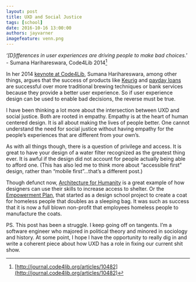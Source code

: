```yaml
---
layout: post
title: UXD and Social Justice
tags: [school]
date: 2016-10-16 13:00:00
authors: jayvarner
imagefeature: venn.png
---
```

*‘[D]ifferences in user experiences are driving people to make bad choices.'* - Sumana Harihareswara, Code4Lib 2014[^c4l]

[^c4l]: [http://journal.code4lib.org/articles/10482](http://journal.code4lib.org/articles/10482)


In her 2014 [keynote at Code4Lib](http://journal.code4lib.org/articles/10482), Sumana Harihareswara, among other things, argues that the success of products like [Keurig](http://www.theatlantic.com/technology/archive/2015/03/the-abominable-k-cup-coffee-pod-environment-problem/386501/) and [payday loans](https://www.youtube.com/watch?v=PDylgzybWAw) are successful over more traditional brewing techniques or bank services because they provide a better user experience. So if user experience design can be used to enable bad decisions, the reverse must be true.

I have been thinking a lot more about the intersection between UXD and social justice. Both are rooted in empathy. Empathy is at the heart of human centered design. It is all about making the lives of people better. One cannot understand the need for social justice without having empathy for the people’s experiences that are different from your own’s.

As with all things though, there is a question of privilege and access. It is great to have your design of a water filter recognized as the greatest thing ever. It is awful if the design did not account for people actually being able to afford one. (This has also led me to think more about “accessible first” design, rather than “mobile first”...that’s a different post.)

Though defunct now, [Architecture for Humanity](https://en.wikipedia.org/wiki/Architecture_for_Humanity) is a great example of how designers can use their skills to increase access to shelter. Or the [Empowerment Plan](http://www.empowermentplan.org/about), that started as a design school project to create a coat for homeless people that doubles as a sleeping bag. It was such as success that it is now a full blown non-profit that employees homeless people to manufacture the coats.

PS. This post has been a struggle. I keep going off on tangents. I’m a software engineer who majored in political theory and minored in sociology and history. At some point, I hope I have the opportunity to really dig in and write a coherent piece about how UXD has a role in fixing our current shit show.